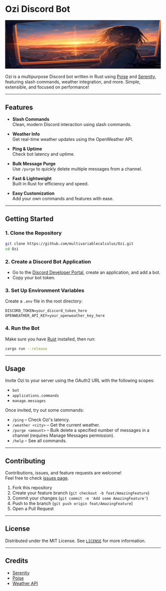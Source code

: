 # Ozi Discord Bot

![Ozi Banner](assets/banner.jpg)

Ozi is a multipurpose Discord bot written in Rust using [Poise](https://github.com/serenity-rs/poise) and [Serenity](https://github.com/serenity-rs/serenity), featuring slash commands, weather integration, and more. Simple, extensible, and focused on performance!

---

## Features

- **Slash Commands**  
  Clean, modern Discord interaction using slash commands.

- **Weather Info**  
  Get real-time weather updates using the OpenWeather API.

- **Ping & Uptime**  
  Check bot latency and uptime.

- **Bulk Message Purge**  
  Use `/purge` to quickly delete multiple messages from a channel.

- **Fast & Lightweight**  
  Built in Rust for efficiency and speed.

- **Easy Customization**  
  Add your own commands and features with ease.

---

## Getting Started

### 1. Clone the Repository

```sh
git clone https://github.com/multivariablecalculus/Ozi.git
cd Ozi
```

### 2. Create a Discord Bot Application

- Go to the [Discord Developer Portal](https://discord.com/developers/applications), create an application, and add a bot.
- Copy your bot token.

### 3. Set Up Environment Variables

Create a `.env` file in the root directory:

```env
DISCORD_TOKEN=your_discord_token_here
OPENWEATHER_API_KEY=your_openweather_key_here
```

### 4. Run the Bot

Make sure you have [Rust](https://www.rust-lang.org/tools/install) installed, then run:

```sh
cargo run --release
```

---

## Usage

Invite Ozi to your server using the OAuth2 URL with the following scopes:
- `bot`
- `applications.commands`
- `manage.messages`

Once invited, try out some commands:
- `/ping` – Check Ozi's latency.
- `/weather <city>` – Get the current weather.
- `/purge <amount>` – Bulk delete a specified number of messages in a channel (requires Manage Messages permission).
- `/help` – See all commands.

---

## Contributing

Contributions, issues, and feature requests are welcome!  
Feel free to check [issues page](https://github.com/multivariablecalculus/Ozi/issues).

1. Fork this repository
2. Create your feature branch (`git checkout -b feat/AmazingFeature`)
3. Commit your changes (`git commit -m 'Add some AmazingFeature'`)
4. Push to the branch (`git push origin feat/AmazingFeature`)
5. Open a Pull Request

---

## License

Distributed under the MIT License. See [`LICENSE`](LICENSE) for more information.

---

## Credits

- [Serenity](https://github.com/serenity-rs/serenity)
- [Poise](https://github.com/serenity-rs/poise)
- [Weather API](https://weatherapi.com)
